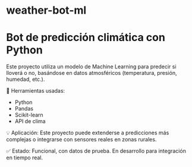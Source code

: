 # weather-bot-ml
# Bot de predicción climática con Python

Este proyecto utiliza un modelo de Machine Learning para predecir si lloverá o no, basándose en datos atmosféricos (temperatura, presión, humedad, etc.).

🔧 Herramientas usadas:
- Python
- Pandas
- Scikit-learn
- API de clima

💡 Aplicación: Este proyecto puede extenderse a predicciones más complejas o integrarse con sensores reales en zonas rurales.

✅ Estado: Funcional, con datos de prueba. En desarrollo para integración en tiempo real.
